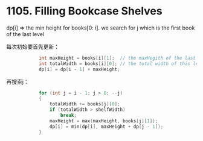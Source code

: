# 1105. Filling Bookcase Shelves

dp[i] => the min height for books[0: i]. we search for j which is the first book of the last level

每次初始要首先更新：

```cpp
            int maxHeight = books[i][1];  // the maxHegith of the last level
            int totalWidth = books[i][0]; // the total width of this level
            dp[i] = dp[i - 1] + maxHeight;
```

再搜索j：

```cpp
            for (int j = i - 1; j > 0; --j)
            {
                totalWidth += books[j][0];
                if (totalWidth > shelfWidth)
                    break;
                maxHeight = max(maxHeight, books[j][1]);
                dp[i] = min(dp[i], maxHeight + dp[j - 1]);
            }
```
